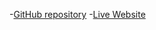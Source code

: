 -[GitHub repository](https://github.com/EvelynSanchezL/final-project-portfolio)
-[Live Website]( https://evelynsanchezl.github.io/final-project-portfolio/)
